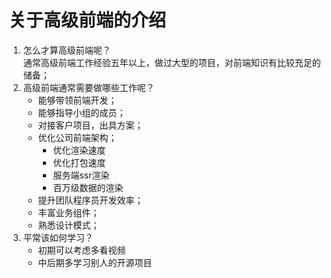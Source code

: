 # 关于高级前端的介绍
1. 怎么才算高级前端呢？  
通常高级前端工作经验五年以上，做过大型的项目，对前端知识有比较充足的储备；
2. 高级前端通常需要做哪些工作呢？  
   + 能够带领前端开发；  
   + 能够指导小组的成员；
   + 对接客户项目，出具方案；
   + 优化公司前端架构；
     + 优化渲染速度
     + 优化打包速度
     + 服务端ssr渲染
     + 百万级数据的渲染
   + 提升团队程序员开发效率；
   + 丰富业务组件；
   + 熟悉设计模式；
3. 平常该如何学习？
   + 初期可以考虑多看视频
   + 中后期多学习别人的开源项目
